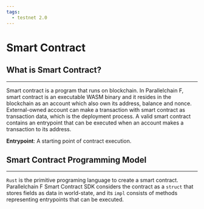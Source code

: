 ```yaml
---
tags:
  - testnet 2.0
---
```


# Smart Contract

## What is Smart Contract?
---

Smart contract is a program that runs on blockchain. In Parallelchain F, smart contract is an executable WASM binary and it resides in the blockchain as an account which also own its address, balance and nonce. External-owned account can make a transaction with smart contract as transaction data, which is the deployment process. A valid smart contract contains an entrypoint that can be executed when an account makes a transaction to its address. 

**Entrypoint**: A starting point of contract execution.


## Smart Contract Programming Model
---

`Rust` is the primitive programing language to create a smart contract. Parallelchain F Smart Contract SDK considers the contract as a `struct` that stores fields as data in world-state, and its `impl` consists of methods representing entrypoints that can be executed.